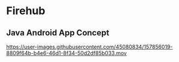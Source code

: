 # Firehub

## Java Android App Concept


https://user-images.githubusercontent.com/45080834/157856019-8809f64b-b4e6-46d1-8f34-50d2df85b033.mov

